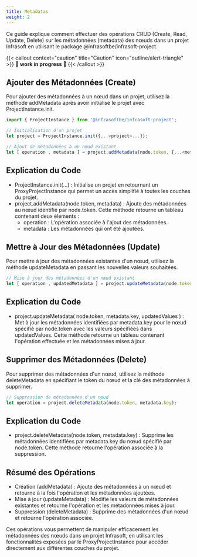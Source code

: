 ```yaml
---
title: Metadatas
weight: 2
---
```


Ce guide explique comment effectuer des opérations CRUD (Create, Read, Update, Delete) sur les métadonnées (metadata) des nœuds dans un projet Infrasoft en utilisant le package @infrasoftbe/infrasoft-project.

{{< callout context="caution" title="Caution" icon="outline/alert-triangle" >}}
  **🚧 work in progress 🚧**
{{< /callout >}}


## Ajouter des Métadonnées (Create)
Pour ajouter des métadonnées à un nœud dans un projet, utilisez la méthode addMetadata après avoir initialisé le projet avec ProjectInstance.init.

```typescript
import { ProjectInstance } from '@infrasoftbe/infrasoft-project';

// Initialisation d'un projet
let project = ProjectInstance.init({...<project>...});

// Ajout de métadonnées à un nœud existant
let [ operation , metadata ] = project.addMetadata(node.token, {...<metadata>...});
```

## Explication du Code

- ProjectInstance.init(...) : Initialise un projet en retournant un ProxyProjectInstance qui permet un accès simplifié à toutes les couches du projet.
- project.addMetadata(node.token, metadata) : Ajoute des métadonnées au nœud identifié par node.token. Cette méthode retourne un tableau contenant deux éléments :
  - operation : L'opération associée à l'ajout des métadonnées.
  - metadata : Les métadonnées qui ont été ajoutées.

## Mettre à Jour des Métadonnées (Update)

Pour mettre à jour des métadonnées existantes d'un nœud, utilisez la méthode updateMetadata en passant les nouvelles valeurs souhaitées.

```typescript
// Mise à jour des métadonnées d'un nœud existant
let [ operation , updatedMetadata ] = project.updateMetadata(node.token, metadata.key, {...<updatedValues>...});
```

## Explication du Code

- project.updateMetadata( node.token, metadata.key, updatedValues ) : Met à jour les métadonnées identifiées par metadata.key pour le nœud spécifié par node.token avec les valeurs spécifiées dans updatedValues. Cette méthode retourne un tableau contenant l'opération effectuée et les métadonnées mises à jour.

## Supprimer des Métadonnées (Delete)

Pour supprimer des métadonnées d'un nœud, utilisez la méthode deleteMetadata en spécifiant le token du nœud et la clé des métadonnées à supprimer.

```typescript
// Suppression de métadonnées d'un nœud
let operation = project.deleteMetadata(node.token, metadata.key);
```

## Explication du Code

- project.deleteMetadata(node.token, metadata.key) : Supprime les métadonnées identifiées par metadata.key du nœud spécifié par node.token. Cette méthode retourne l'opération associée à la suppression.

## Résumé des Opérations

- Création (addMetadata) : Ajoute des métadonnées à un nœud et retourne à la fois l'opération et les métadonnées ajoutées.
- Mise à jour (updateMetadata) : Modifie les valeurs de métadonnées existantes et retourne l'opération et les métadonnées mises à jour.
- Suppression (deleteMetadata) : Supprime des métadonnées d'un nœud et retourne l'opération associée.

Ces opérations vous permettent de manipuler efficacement les métadonnées des nœuds dans un projet Infrasoft, en utilisant les fonctionnalités exposées par le ProxyProjectInstance pour accéder directement aux différentes couches du projet.